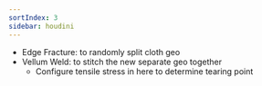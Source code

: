 ```yaml
---
sortIndex: 3
sidebar: houdini
---
```


- Edge Fracture: to randomly split cloth geo
- Vellum Weld: to stitch the new separate geo together
  - Configure tensile stress in here to determine tearing point
